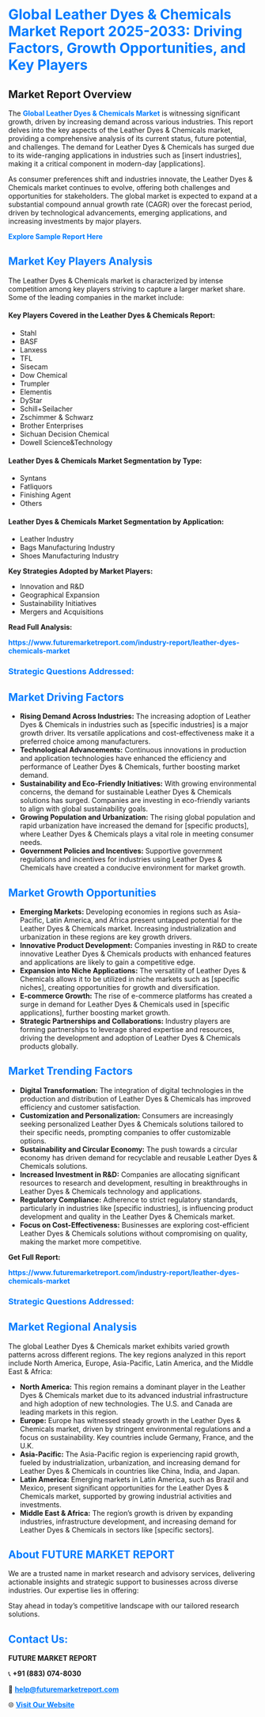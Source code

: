 <h1 style="color: #007BFF;">Global Leather Dyes & Chemicals Market Report 2025-2033: Driving Factors, Growth Opportunities, and Key Players</h1>

<section id="overview">
<h2>Market Report Overview</h2>
<p>The <a href="https://www.futuremarketreport.com/industry-report/leather-dyes-chemicals-market" style="color: #007BFF; text-decoration: none;"><strong>Global Leather Dyes & Chemicals Market</strong></a> is witnessing significant growth, driven by increasing demand across various industries. This report delves into the key aspects of the Leather Dyes & Chemicals market, providing a comprehensive analysis of its current status, future potential, and challenges. The demand for Leather Dyes & Chemicals has surged due to its wide-ranging applications in industries such as [insert industries], making it a critical component in modern-day [applications].</p>
<p>As consumer preferences shift and industries innovate, the Leather Dyes & Chemicals market continues to evolve, offering both challenges and opportunities for stakeholders. The global market is expected to expand at a substantial compound annual growth rate (CAGR) over the forecast period, driven by technological advancements, emerging applications, and increasing investments by major players.</p>
</section>

<section id="overview">
<p><a href="https://www.futuremarketreport.com/request-sample/reportId=85651" style="color: #007BFF; text-decoration: none;"><strong>Explore Sample Report Here</strong></a></p>
</section>

<section id="key-players">
<h2 style="color: #007BFF;">Market Key Players Analysis</h2>
<p>The Leather Dyes & Chemicals market is characterized by intense competition among key players striving to capture a larger market share. Some of the leading companies in the market include:</p>
<h4>Key Players Covered in the Leather Dyes & Chemicals Report:</h4>
<ul><li>Stahl</li><li>BASF</li><li>Lanxess</li><li>TFL</li><li>Sisecam</li><li>Dow Chemical</li><li>Trumpler</li><li>Elementis</li><li>DyStar</li><li>Schill+Seilacher</li><li>Zschimmer &amp; Schwarz</li><li>Brother Enterprises</li><li>Sichuan Decision Chemical</li><li>Dowell Science&amp;Technology</li></ul>
<h4>Leather Dyes & Chemicals Market Segmentation by Type:</h4>
<ul><li>Syntans</li><li>Fatliquors</li><li>Finishing Agent</li><li>Others</li></ul>

<h4>Leather Dyes & Chemicals Market Segmentation by Application:</h4>
<ul><li>Leather Industry</li><li>Bags Manufacturing Industry</li><li>Shoes Manufacturing Industry</li></ul>
<p><strong>Key Strategies Adopted by Market Players:</strong></p>
<ul>
<li>Innovation and R&D</li>
<li>Geographical Expansion</li>
<li>Sustainability Initiatives</li>
<li>Mergers and Acquisitions</li>
</ul>
</section>

<section>
<p><strong>Read Full Analysis: </strong></p><a href="https://www.futuremarketreport.com/industry-report/leather-dyes-chemicals-market" style="color: #007BFF; text-decoration: none;"><strong>https://www.futuremarketreport.com/industry-report/leather-dyes-chemicals-market</strong></a>
<h3 style="color: #007BFF;">Strategic Questions Addressed:</h3>
</section>

<section id="driving-factors">
<h2 style="color: #007BFF;">Market Driving Factors</h2>
<ul>
<li><strong>Rising Demand Across Industries:</strong> The increasing adoption of Leather Dyes & Chemicals in industries such as [specific industries] is a major growth driver. Its versatile applications and cost-effectiveness make it a preferred choice among manufacturers.</li>
<li><strong>Technological Advancements:</strong> Continuous innovations in production and application technologies have enhanced the efficiency and performance of Leather Dyes & Chemicals, further boosting market demand.</li>
<li><strong>Sustainability and Eco-Friendly Initiatives:</strong> With growing environmental concerns, the demand for sustainable Leather Dyes & Chemicals solutions has surged. Companies are investing in eco-friendly variants to align with global sustainability goals.</li>
<li><strong>Growing Population and Urbanization:</strong> The rising global population and rapid urbanization have increased the demand for [specific products], where Leather Dyes & Chemicals plays a vital role in meeting consumer needs.</li>
<li><strong>Government Policies and Incentives:</strong> Supportive government regulations and incentives for industries using Leather Dyes & Chemicals have created a conducive environment for market growth.</li>
</ul>
</section>

<section id="growth-opportunities">
<h2 style="color: #007BFF;">Market Growth Opportunities</h2>
<ul>
<li><strong>Emerging Markets:</strong> Developing economies in regions such as Asia-Pacific, Latin America, and Africa present untapped potential for the Leather Dyes & Chemicals market. Increasing industrialization and urbanization in these regions are key growth drivers.</li>
<li><strong>Innovative Product Development:</strong> Companies investing in R&D to create innovative Leather Dyes & Chemicals products with enhanced features and applications are likely to gain a competitive edge.</li>
<li><strong>Expansion into Niche Applications:</strong> The versatility of Leather Dyes & Chemicals allows it to be utilized in niche markets such as [specific niches], creating opportunities for growth and diversification.</li>
<li><strong>E-commerce Growth:</strong> The rise of e-commerce platforms has created a surge in demand for Leather Dyes & Chemicals used in [specific applications], further boosting market growth.</li>
<li><strong>Strategic Partnerships and Collaborations:</strong> Industry players are forming partnerships to leverage shared expertise and resources, driving the development and adoption of Leather Dyes & Chemicals products globally.</li>
</ul>
</section>

<section id="trending-factors">
<h2 style="color: #007BFF;">Market Trending Factors</h2>
<ul>
<li><strong>Digital Transformation:</strong> The integration of digital technologies in the production and distribution of Leather Dyes & Chemicals has improved efficiency and customer satisfaction.</li>
<li><strong>Customization and Personalization:</strong> Consumers are increasingly seeking personalized Leather Dyes & Chemicals solutions tailored to their specific needs, prompting companies to offer customizable options.</li>
<li><strong>Sustainability and Circular Economy:</strong> The push towards a circular economy has driven demand for recyclable and reusable Leather Dyes & Chemicals solutions.</li>
<li><strong>Increased Investment in R&D:</strong> Companies are allocating significant resources to research and development, resulting in breakthroughs in Leather Dyes & Chemicals technology and applications.</li>
<li><strong>Regulatory Compliance:</strong> Adherence to strict regulatory standards, particularly in industries like [specific industries], is influencing product development and quality in the Leather Dyes & Chemicals market.</li>
<li><strong>Focus on Cost-Effectiveness:</strong> Businesses are exploring cost-efficient Leather Dyes & Chemicals solutions without compromising on quality, making the market more competitive.</li>
</ul>
</section>

<section>
<p><strong>Get Full Report: </strong></p><a href="https://www.futuremarketreport.com/industry-report/leather-dyes-chemicals-market" style="color: #007BFF; text-decoration: none;"><strong>https://www.futuremarketreport.com/industry-report/leather-dyes-chemicals-market</strong></a>
<h3 style="color: #007BFF;">Strategic Questions Addressed:</h3>
</section>


<section id="regional-analysis">
<h2 style="color: #007BFF;">Market Regional Analysis</h2>
<p>The global Leather Dyes & Chemicals market exhibits varied growth patterns across different regions. The key regions analyzed in this report include North America, Europe, Asia-Pacific, Latin America, and the Middle East & Africa:</p>
<ul>
<li><strong>North America:</strong> This region remains a dominant player in the Leather Dyes & Chemicals market due to its advanced industrial infrastructure and high adoption of new technologies. The U.S. and Canada are leading markets in this region.</li>
<li><strong>Europe:</strong> Europe has witnessed steady growth in the Leather Dyes & Chemicals market, driven by stringent environmental regulations and a focus on sustainability. Key countries include Germany, France, and the U.K.</li>
<li><strong>Asia-Pacific:</strong> The Asia-Pacific region is experiencing rapid growth, fueled by industrialization, urbanization, and increasing demand for Leather Dyes & Chemicals in countries like China, India, and Japan.</li>
<li><strong>Latin America:</strong> Emerging markets in Latin America, such as Brazil and Mexico, present significant opportunities for the Leather Dyes & Chemicals market, supported by growing industrial activities and investments.</li>
<li><strong>Middle East & Africa:</strong> The region’s growth is driven by expanding industries, infrastructure development, and increasing demand for Leather Dyes & Chemicals in sectors like [specific sectors].</li>
</ul>
</section>

<footer>
<h2 style="color: #007BFF;">About FUTURE MARKET REPORT</h2>
<p>We are a trusted name in market research and advisory services, delivering actionable insights and strategic support to businesses across diverse industries. Our expertise lies in offering:</p>

<p>Stay ahead in today’s competitive landscape with our tailored research solutions.</p>

<h2 style="color: #007BFF;">Contact Us:</h2>
<p><strong>FUTURE MARKET REPORT</strong></p>
<p>📞 <strong>+91 (883) 074-8030</strong></p>
<p>📧 <strong><a href="mailto:help@futuremarketreport.com" style="color: #007BFF;">help@futuremarketreport.com</a></strong></p>
<p>🌐 <strong><a href="https://www.futuremarketreport.com/" style="color: #007BFF;">Visit Our Website</a></strong></p>
</footer>